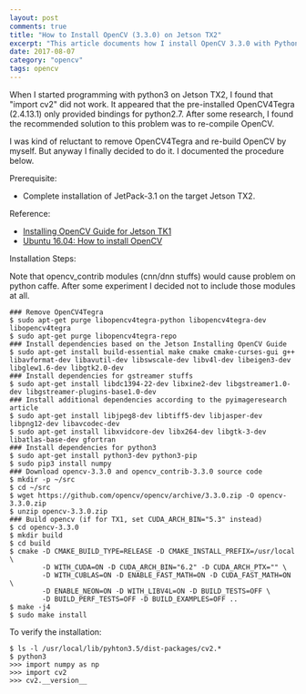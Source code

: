 ```yaml
---
layout: post
comments: true
title: "How to Install OpenCV (3.3.0) on Jetson TX2"
excerpt: "This article documents how I install OpenCV 3.3.0 with Python3 bindings on Jetson TX2."
date: 2017-08-07
category: "opencv"
tags: opencv
---
```


When I started programming with python3 on Jetson TX2, I found that "import cv2" did not work. It appeared that the pre-installed OpenCV4Tegra (2.4.13.1) only provided bindings for python2.7. After some research, I found the recommended solution to this problem was to re-compile OpenCV.

I was kind of reluctant to remove OpenCV4Tegra and re-build OpenCV by myself. But anyway I finally decided to do it. I documented the procedure below.

Prerequisite:

* Complete installation of JetPack-3.1 on the target Jetson TX2.

Reference:

* [Installing OpenCV Guide for Jetson TK1](http://elinux.org/Jetson/Installing_OpenCV)
* [Ubuntu 16.04: How to install OpenCV](http://www.pyimagesearch.com/2016/10/24/ubuntu-16-04-how-to-install-opencv/)

Installation Steps:

Note that opencv_contrib modules (cnn/dnn stuffs) would cause problem on python caffe. After some experiment I decided not to include those modules at all.

```shell
### Remove OpenCV4Tegra
$ sudo apt-get purge libopencv4tegra-python libopencv4tegra-dev libopencv4tegra
$ sudo apt-get purge libopencv4tegra-repo
### Install dependencies based on the Jetson Installing OpenCV Guide
$ sudo apt-get install build-essential make cmake cmake-curses-gui g++ libavformat-dev libavutil-dev libswscale-dev libv4l-dev libeigen3-dev libglew1.6-dev libgtk2.0-dev
### Install dependencies for gstreamer stuffs
$ sudo apt-get install libdc1394-22-dev libxine2-dev libgstreamer1.0-dev libgstreamer-plugins-base1.0-dev
### Install additional dependencies according to the pyimageresearch article
$ sudo apt-get install libjpeg8-dev libtiff5-dev libjasper-dev libpng12-dev libavcodec-dev
$ sudo apt-get install libxvidcore-dev libx264-dev libgtk-3-dev libatlas-base-dev gfortran
### Install dependencies for python3
$ sudo apt-get install python3-dev python3-pip
$ sudo pip3 install numpy
### Download opencv-3.3.0 and opencv_contrib-3.3.0 source code
$ mkdir -p ~/src
$ cd ~/src
$ wget https://github.com/opencv/opencv/archive/3.3.0.zip -O opencv-3.3.0.zip
$ unzip opencv-3.3.0.zip
### Build opencv (if for TX1, set CUDA_ARCH_BIN="5.3" instead)
$ cd opencv-3.3.0
$ mkdir build
$ cd build
$ cmake -D CMAKE_BUILD_TYPE=RELEASE -D CMAKE_INSTALL_PREFIX=/usr/local \
        -D WITH_CUDA=ON -D CUDA_ARCH_BIN="6.2" -D CUDA_ARCH_PTX="" \
        -D WITH_CUBLAS=ON -D ENABLE_FAST_MATH=ON -D CUDA_FAST_MATH=ON \
        -D ENABLE_NEON=ON -D WITH_LIBV4L=ON -D BUILD_TESTS=OFF \
        -D BUILD_PERF_TESTS=OFF -D BUILD_EXAMPLES=OFF ..
$ make -j4
$ sudo make install
```

To verify the installation:

```shell
$ ls -l /usr/local/lib/pyhton3.5/dist-packages/cv2.*
$ python3
>>> import numpy as np
>>> import cv2
>>> cv2.__version__

```
